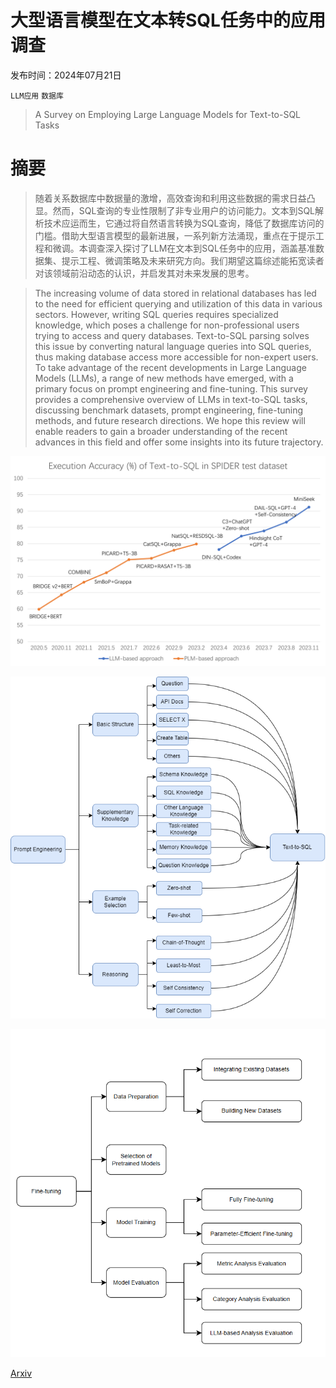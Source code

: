 # 大型语言模型在文本转SQL任务中的应用调查

发布时间：2024年07月21日

`LLM应用` `数据库`

> A Survey on Employing Large Language Models for Text-to-SQL Tasks

# 摘要

> 随着关系数据库中数据量的激增，高效查询和利用这些数据的需求日益凸显。然而，SQL查询的专业性限制了非专业用户的访问能力。文本到SQL解析技术应运而生，它通过将自然语言转换为SQL查询，降低了数据库访问的门槛。借助大型语言模型的最新进展，一系列新方法涌现，重点在于提示工程和微调。本调查深入探讨了LLM在文本到SQL任务中的应用，涵盖基准数据集、提示工程、微调策略及未来研究方向。我们期望这篇综述能拓宽读者对该领域前沿动态的认识，并启发其对未来发展的思考。

> The increasing volume of data stored in relational databases has led to the need for efficient querying and utilization of this data in various sectors. However, writing SQL queries requires specialized knowledge, which poses a challenge for non-professional users trying to access and query databases. Text-to-SQL parsing solves this issue by converting natural language queries into SQL queries, thus making database access more accessible for non-expert users. To take advantage of the recent developments in Large Language Models (LLMs), a range of new methods have emerged, with a primary focus on prompt engineering and fine-tuning. This survey provides a comprehensive overview of LLMs in text-to-SQL tasks, discussing benchmark datasets, prompt engineering, fine-tuning methods, and future research directions. We hope this review will enable readers to gain a broader understanding of the recent advances in this field and offer some insights into its future trajectory.

![大型语言模型在文本转SQL任务中的应用调查](../../../paper_images/2407.15186/SPIDER.png)

![大型语言模型在文本转SQL任务中的应用调查](../../../paper_images/2407.15186/Prompt_Engineering.drawio.png)

![大型语言模型在文本转SQL任务中的应用调查](../../../paper_images/2407.15186/finetune.png)

[Arxiv](https://arxiv.org/abs/2407.15186)